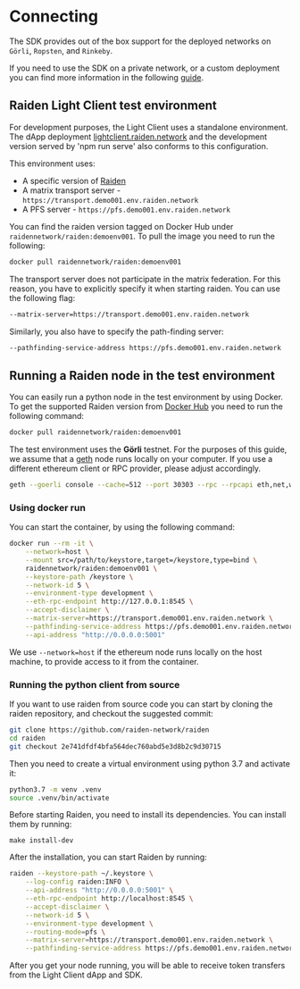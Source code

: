 # Connecting
The SDK provides out of the box support for the deployed networks on `Görli`, `Ropsten`, and `Rinkeby`.

If you need to use the SDK on a private network, or a custom deployment you can find more information in the following [guide](../private-chain/README.md).

## Raiden Light Client test environment
For development purposes, the Light Client uses a standalone environment. The dApp deployment [lightclient.raiden.network](https://lightclient.raiden.network/) and the development version served by 'npm run serve' also conforms to this configuration. 

This environment uses:

- A specific version of [Raiden](https://github.com/raiden-network/raiden/commit/ea7025739b460f940c26616ca1fccdb739b218ed)
- A matrix transport server - `https://transport.demo001.env.raiden.network`
- A PFS server - `https://pfs.demo001.env.raiden.network`
 
You can find the raiden version tagged on Docker Hub under `raidennetwork/raiden:demoenv001`. To pull the image you need to run the following: 

```bash
docker pull raidennetwork/raiden:demoenv001
```

The transport server does not participate in the matrix federation. For this reason, you have to explicitly specify it when starting raiden. You can use the following flag:

```bash
--matrix-server=https://transport.demo001.env.raiden.network
``` 

Similarly, you also have to specify the path-finding server:

 ```bash
--pathfinding-service-address https://pfs.demo001.env.raiden.network
```

## Running a Raiden node in the test environment
You can easily run a python node in the test environment by using Docker. To get the supported Raiden version from [Docker Hub](https://hub.docker.com/r/raidennetwork/raiden) you need to run the following command:

```bash
docker pull raidennetwork/raiden:demoenv001
```

The test environment uses the **Görli** testnet. For the purposes of this guide, we assume that a [geth](https://geth.ethereum.org/docs/) node runs locally on your computer. If you use a different ethereum client or RPC provider, please adjust accordingly.  

```bash
geth --goerli console --cache=512 --port 30303 --rpc --rpcapi eth,net,web3,txpool --rpccorsdomain "*" --rpcaddr "0.0.0.0"
```

### Using docker run
You can start the container, by using the following command:

```bash
docker run --rm -it \
    --network=host \
    --mount src=/path/to/keystore,target=/keystore,type=bind \
    raidennetwork/raiden:demoenv001 \
    --keystore-path /keystore \
    --network-id 5 \
    --environment-type development \
    --eth-rpc-endpoint http://127.0.0.1:8545 \
    --accept-disclaimer \
    --matrix-server=https://transport.demo001.env.raiden.network \
    --pathfinding-service-address https://pfs.demo001.env.raiden.network \
    --api-address "http://0.0.0.0:5001"
```

We use `--network=host` if the ethereum node runs locally on the host machine, to provide access to it from the container.  

### Running the python client from source
If you want to use raiden from source code you can start by cloning the raiden repository, and checkout the suggested commit:

```bash
git clone https://github.com/raiden-network/raiden
cd raiden
git checkout 2e741dfdf4bfa564dec760abd5e3d8b2c9d30715
```

Then you need to create a virtual environment using python 3.7 and activate it:

```bash
python3.7 -m venv .venv
source .venv/bin/activate
```

Before starting Raiden, you need to install its dependencies. You can install them by running:

```
make install-dev
```

After the installation, you can start Raiden by running:

```bash
raiden --keystore-path ~/.keystore \
    --log-config raiden:INFO \
    --api-address "http://0.0.0.0:5001" \
    --eth-rpc-endpoint http://localhost:8545 \
    --accept-disclaimer \
    --network-id 5 \
    --environment-type development \
    --routing-mode=pfs \
    --matrix-server=https://transport.demo001.env.raiden.network \
    --pathfinding-service-address https://pfs.demo001.env.raiden.network 

```

After you get your node running, you will be able to receive token transfers from the Light Client dApp and SDK.


